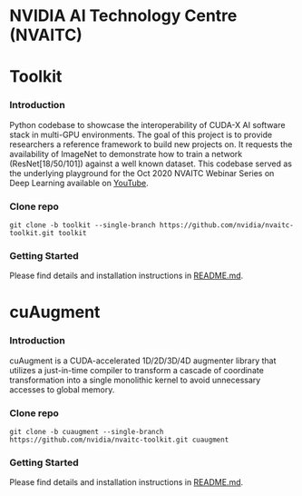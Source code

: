 **NVIDIA AI Technology Centre (NVAITC)**
===============

# Toolkit 

### Introduction

Python codebase to showcase the interoperability of CUDA-X AI software stack in multi-GPU environments. The goal of this project is to provide researchers a reference framework to build new projects on. It requests the availability of ImageNet to demonstrate how to train a network (ResNet[18/50/101]) against a well known dataset. This codebase served as the underlying playground for the Oct 2020 NVAITC Webinar Series on Deep Learning available on [YouTube](https://www.youtube.com/watch?v=f-CvtA2nuN8&list=PL5B692fm6--sJLzBmCpUSpP36xUWwuO8c).

### Clone repo

```
git clone -b toolkit --single-branch https://github.com/nvidia/nvaitc-toolkit.git toolkit
```

### Getting Started

Please find details and installation instructions in [README.md](https://github.com/NVIDIA/nvaitc-toolkit/blob/toolkit/README.md).


# cuAugment

### Introduction

cuAugment is a CUDA-accelerated 1D/2D/3D/4D augmenter library that utilizes a just-in-time compiler to transform a cascade of coordinate transformation into a single monolithic kernel to avoid unnecessary accesses to global memory.

### Clone repo

```
git clone -b cuaugment --single-branch https://github.com/nvidia/nvaitc-toolkit.git cuaugment
```

### Getting Started

Please find details and installation instructions in [README.md](https://github.com/NVIDIA/nvaitc-toolkit/blob/cuaugment/README.md).
